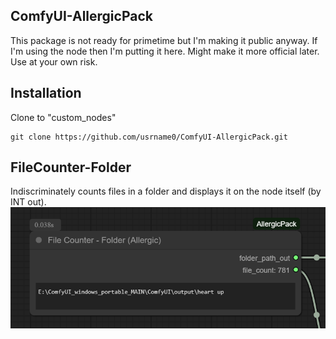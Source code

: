 ﻿## ComfyUI-AllergicPack
This package is not ready for primetime but I'm making it public anyway.  If I'm using the node then I'm putting it here.  Might make it more official later.  Use at your own risk.

## Installation
Clone to "custom_nodes"

```
git clone https://github.com/usrname0/ComfyUI-AllergicPack.git
```

## FileCounter-Folder
Indiscriminately counts files in a folder and displays it on the node itself (by INT out).
![Node Picture](./FileCounter_Folder/example_workflows/FileCounter_Folder-zoomed.png)
